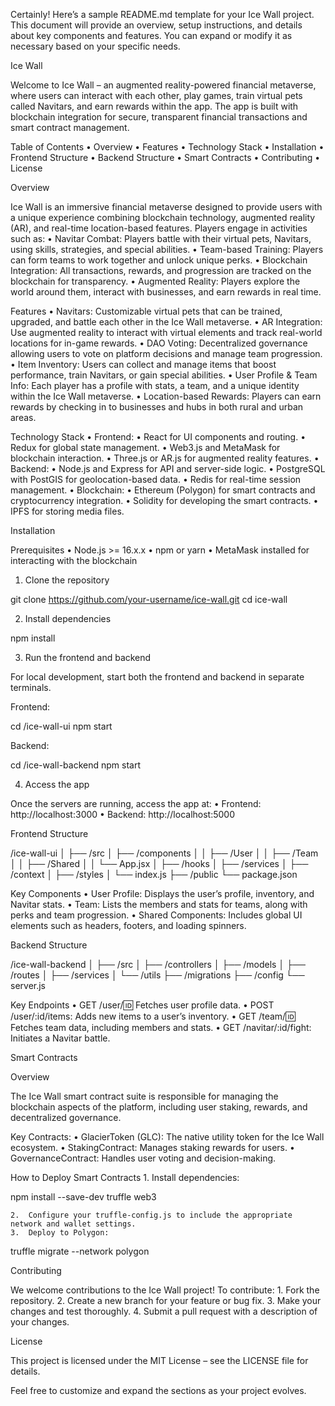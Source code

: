 Certainly! Here’s a sample README.md template for your Ice Wall project. This document will provide an overview, setup instructions, and details about key components and features. You can expand or modify it as necessary based on your specific needs.

Ice Wall

Welcome to Ice Wall – an augmented reality-powered financial metaverse, where users can interact with each other, play games, train virtual pets called Navitars, and earn rewards within the app. The app is built with blockchain integration for secure, transparent financial transactions and smart contract management.

Table of Contents
	•	Overview
	•	Features
	•	Technology Stack
	•	Installation
	•	Frontend Structure
	•	Backend Structure
	•	Smart Contracts
	•	Contributing
	•	License

Overview

Ice Wall is an immersive financial metaverse designed to provide users with a unique experience combining blockchain technology, augmented reality (AR), and real-time location-based features. Players engage in activities such as:
	•	Navitar Combat: Players battle with their virtual pets, Navitars, using skills, strategies, and special abilities.
	•	Team-based Training: Players can form teams to work together and unlock unique perks.
	•	Blockchain Integration: All transactions, rewards, and progression are tracked on the blockchain for transparency.
	•	Augmented Reality: Players explore the world around them, interact with businesses, and earn rewards in real time.

Features
	•	Navitars: Customizable virtual pets that can be trained, upgraded, and battle each other in the Ice Wall metaverse.
	•	AR Integration: Use augmented reality to interact with virtual elements and track real-world locations for in-game rewards.
	•	DAO Voting: Decentralized governance allowing users to vote on platform decisions and manage team progression.
	•	Item Inventory: Users can collect and manage items that boost performance, train Navitars, or gain special abilities.
	•	User Profile & Team Info: Each player has a profile with stats, a team, and a unique identity within the Ice Wall metaverse.
	•	Location-based Rewards: Players can earn rewards by checking in to businesses and hubs in both rural and urban areas.

Technology Stack
	•	Frontend:
	•	React for UI components and routing.
	•	Redux for global state management.
	•	Web3.js and MetaMask for blockchain interaction.
	•	Three.js or AR.js for augmented reality features.
	•	Backend:
	•	Node.js and Express for API and server-side logic.
	•	PostgreSQL with PostGIS for geolocation-based data.
	•	Redis for real-time session management.
	•	Blockchain:
	•	Ethereum (Polygon) for smart contracts and cryptocurrency integration.
	•	Solidity for developing the smart contracts.
	•	IPFS for storing media files.

Installation

Prerequisites
	•	Node.js >= 16.x.x
	•	npm or yarn
	•	MetaMask installed for interacting with the blockchain

1. Clone the repository

git clone https://github.com/your-username/ice-wall.git
cd ice-wall

2. Install dependencies

npm install

3. Run the frontend and backend

For local development, start both the frontend and backend in separate terminals.

Frontend:

cd /ice-wall-ui
npm start

Backend:

cd /ice-wall-backend
npm start

4. Access the app

Once the servers are running, access the app at:
	•	Frontend: http://localhost:3000
	•	Backend: http://localhost:5000

Frontend Structure

/ice-wall-ui
│
├── /src
│   ├── /components
│   │   ├── /User
│   │   ├── /Team
│   │   ├── /Shared
│   │   └── App.jsx
│   ├── /hooks
│   ├── /services
│   ├── /context
│   ├── /styles
│   └── index.js
├── /public
└── package.json

Key Components
	•	User Profile: Displays the user’s profile, inventory, and Navitar stats.
	•	Team: Lists the members and stats for teams, along with perks and team progression.
	•	Shared Components: Includes global UI elements such as headers, footers, and loading spinners.

Backend Structure

/ice-wall-backend
│
├── /src
│   ├── /controllers
│   ├── /models
│   ├── /routes
│   ├── /services
│   └── /utils
├── /migrations
├── /config
└── server.js

Key Endpoints
	•	GET /user/:id: Fetches user profile data.
	•	POST /user/:id/items: Adds new items to a user’s inventory.
	•	GET /team/:id: Fetches team data, including members and stats.
	•	GET /navitar/:id/fight: Initiates a Navitar battle.

Smart Contracts

Overview

The Ice Wall smart contract suite is responsible for managing the blockchain aspects of the platform, including user staking, rewards, and decentralized governance.

Key Contracts:
	•	GlacierToken (GLC): The native utility token for the Ice Wall ecosystem.
	•	StakingContract: Manages staking rewards for users.
	•	GovernanceContract: Handles user voting and decision-making.

How to Deploy Smart Contracts
	1.	Install dependencies:

npm install --save-dev truffle web3


	2.	Configure your truffle-config.js to include the appropriate network and wallet settings.
	3.	Deploy to Polygon:

truffle migrate --network polygon

Contributing

We welcome contributions to the Ice Wall project! To contribute:
	1.	Fork the repository.
	2.	Create a new branch for your feature or bug fix.
	3.	Make your changes and test thoroughly.
	4.	Submit a pull request with a description of your changes.

License

This project is licensed under the MIT License – see the LICENSE file for details.

Feel free to customize and expand the sections as your project evolves.